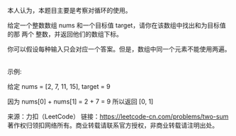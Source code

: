 <!--
 * @Description: 
 * @version: 
 * @Author: CoderXZ
 * @Date: 2020-05-05 15:42:12
 * @LastEditors: CoderXZ
 * @LastEditTime: 2020-05-05 22:28:29
 -->
本人认为，本题目主要是考察对循环的使用。


给定一个整数数组 nums 和一个目标值 target，请你在该数组中找出和为目标值的那 两个 整数，并返回他们的数组下标。

你可以假设每种输入只会对应一个答案。但是，数组中同一个元素不能使用两遍。
 

示例:

给定 nums = [2, 7, 11, 15], target = 9

因为 nums[0] + nums[1] = 2 + 7 = 9
所以返回 [0, 1]

来源：力扣（LeetCode）
链接：https://leetcode-cn.com/problems/two-sum
著作权归领扣网络所有。商业转载请联系官方授权，非商业转载请注明出处。